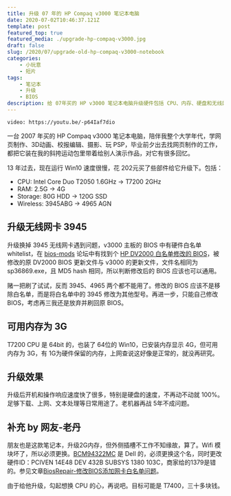 ```yaml
---
title: 升级 07 年的 HP Compaq v3000 笔记本电脑
date: 2020-07-02T10:46:37.121Z
template: post
featured_top: true
featured_media: ./upgrade-hp-compaq-v3000.jpg
draft: false
slug: /2020/07/upgrade-old-hp-compaq-v3000-notebook
categories: 
    - 小玩意
    - 短片
tags:
    - 笔记本
    - 升级
    - BIOS
description: 给 07年买的 HP v3000 笔记本电脑升级硬件包括 CPU、内存、硬盘和无线网卡
---
```


<!-- endExcerpt -->

`video: https://youtu.be/-p64Iaf7dio`

一台 2007 年买的 HP Compaq v3000 笔记本电脑，陪伴我整个大学年代，学网页制作、3D动画、校报编辑、摄影、玩 PSP，毕业前夕出去找网页制作的工作，都把它装在我的斜挎运动包里带着给别人演示作品，对它有很多回忆。

13 年过去，现在运行 Win10 速度很慢，花 202元买了些部件给它升级下。包括：

- CPU: Intel Core Duo T2050 1.6GHz -> T7200 2GHz
- RAM: 2.5G -> 4G
- Storage: 80G HDD -> 120G SSD
- Wireless: 3945ABG -> 4965 AGN

## 升级无线网卡 3945

升级换掉 3945 无线网卡遇到问题，v3000 主板的 BIOS 中有硬件白名单 whitelist，在 [bios-mods](https://www.bios-mods.com/) 论坛中有找到个 [HP DV2000 白名单修改的 BIOS](https://www.bios-mods.com/forum/Thread-REQUEST-HP-DV2000-Wifi-whitelist-removal-sp36869?pid=65656#pid65656)，被修改的原 DV2000 BIOS 更新文件与 v3000 的更新文件，文件名相同为 sp36869.exe，且 MD5 hash 相同，所以判断修改后的 BIOS 应该也可以通用。

赌一把刷了试试，反而 3945、4965 两个都不能用了。修改的 BIOS 应该不是移除白名单，而是将白名单中的 3945 修改为其他型号。再进一步，只能自己修改 BIOS，考虑再三我还是放弃并刷回原 BIOS。

## 可用内存为 3G

T7200 CPU 是 64bit 的，也装了 64位的 Win10，已安装内存显示 4G，但可用内存为 3G，有 1G为硬件保留的内存，上网查说这好像是正常的，就没再研究。

## 升级效果

升级后开机和操作响应速度快了很多，特别是硬盘的速度，不再动不动就 100%。足够下载、上网、文本处理等日常用途了。老机器再战 5年不成问题。

## 补充 by 网友-老丹

朋友也是这款笔记本，升级2G内存，但外侧插槽不工作不知缘故，算了。Wifi 模块坏了，所以必须更换。[BCM94322MC](https://item.taobao.com/item.htm?spm=a1z09.2.0.0.28392e8dSnWf6N&id=520474293817&_u=t22tep0ba70) 是 Dell 的，必须更换这个名，同时更改硬件ID：PCIVEN 14E48 DEV 432B SUBSYS 1380 103C，商家给的1379是错的。参见文章[BiosRepair-修改BIOS添加网卡白名单问题](http://www.biosrepair.com/bios/ibmbmd.htm)。
 
由于给他升级，勾起想换 CPU 的心，再说吧。目标可能是 T7400，三十多块钱。
